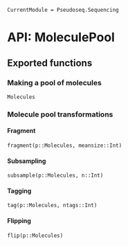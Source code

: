 ```@meta
CurrentModule = Pseudoseq.Sequencing
```
# API: MoleculePool

## Exported functions

### Making a pool of molecules

```@docs
Molecules
```

### Molecule pool transformations

#### Fragment

```@docs
fragment(p::Molecules, meansize::Int)
```

#### Subsampling

```@docs
subsample(p::Molecules, n::Int)
```

#### Tagging

```@docs
tag(p::Molecules, ntags::Int)
```

#### Flipping

```@docs
flip(p::Molecules)
```